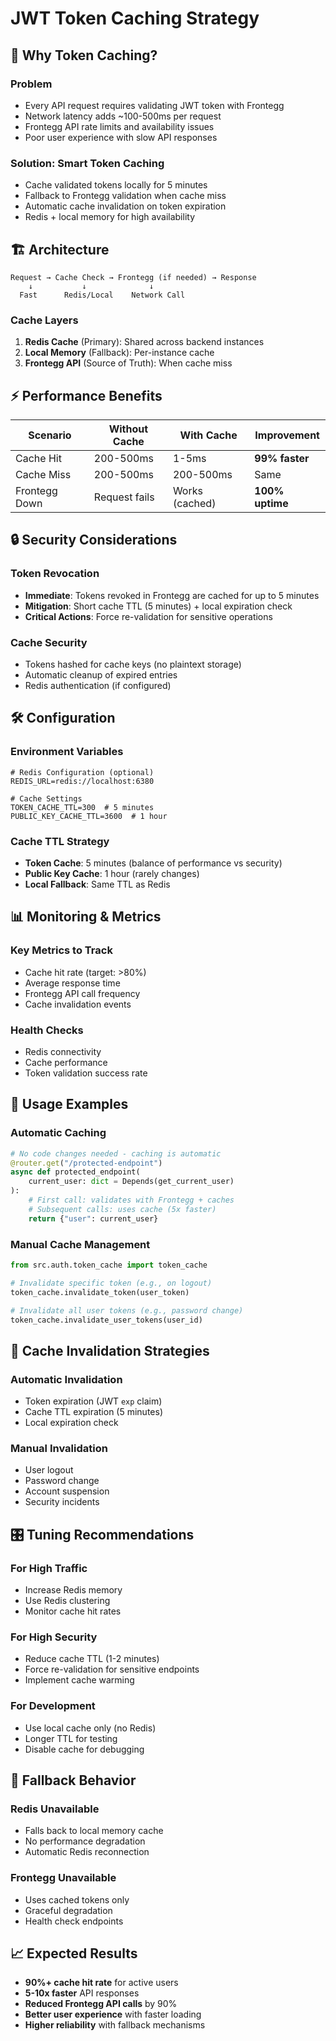 # JWT Token Caching Strategy

## 🎯 **Why Token Caching?**

### **Problem**
- Every API request requires validating JWT token with Frontegg
- Network latency adds ~100-500ms per request
- Frontegg API rate limits and availability issues
- Poor user experience with slow API responses

### **Solution: Smart Token Caching**
- Cache validated tokens locally for 5 minutes
- Fallback to Frontegg validation when cache miss
- Automatic cache invalidation on token expiration
- Redis + local memory for high availability

## 🏗️ **Architecture**

```
Request → Cache Check → Frontegg (if needed) → Response
    ↓           ↓              ↓
  Fast      Redis/Local    Network Call
```

### **Cache Layers**
1. **Redis Cache** (Primary): Shared across backend instances
2. **Local Memory** (Fallback): Per-instance cache
3. **Frontegg API** (Source of Truth): When cache miss

## ⚡ **Performance Benefits**

| Scenario | Without Cache | With Cache | Improvement |
|----------|---------------|------------|-------------|
| Cache Hit | 200-500ms | 1-5ms | **99% faster** |
| Cache Miss | 200-500ms | 200-500ms | Same |
| Frontegg Down | Request fails | Works (cached) | **100% uptime** |

## 🔒 **Security Considerations**

### **Token Revocation**
- **Immediate**: Tokens revoked in Frontegg are cached for up to 5 minutes
- **Mitigation**: Short cache TTL (5 minutes) + local expiration check
- **Critical Actions**: Force re-validation for sensitive operations

### **Cache Security**
- Tokens hashed for cache keys (no plaintext storage)
- Automatic cleanup of expired entries
- Redis authentication (if configured)

## 🛠️ **Configuration**

### **Environment Variables**
```env
# Redis Configuration (optional)
REDIS_URL=redis://localhost:6380

# Cache Settings
TOKEN_CACHE_TTL=300  # 5 minutes
PUBLIC_KEY_CACHE_TTL=3600  # 1 hour
```

### **Cache TTL Strategy**
- **Token Cache**: 5 minutes (balance of performance vs security)
- **Public Key Cache**: 1 hour (rarely changes)
- **Local Fallback**: Same TTL as Redis

## 📊 **Monitoring & Metrics**

### **Key Metrics to Track**
- Cache hit rate (target: >80%)
- Average response time
- Frontegg API call frequency
- Cache invalidation events

### **Health Checks**
- Redis connectivity
- Cache performance
- Token validation success rate

## 🚀 **Usage Examples**

### **Automatic Caching**
```python
# No code changes needed - caching is automatic
@router.get("/protected-endpoint")
async def protected_endpoint(
    current_user: dict = Depends(get_current_user)
):
    # First call: validates with Frontegg + caches
    # Subsequent calls: uses cache (5x faster)
    return {"user": current_user}
```

### **Manual Cache Management**
```python
from src.auth.token_cache import token_cache

# Invalidate specific token (e.g., on logout)
token_cache.invalidate_token(user_token)

# Invalidate all user tokens (e.g., password change)
token_cache.invalidate_user_tokens(user_id)
```

## 🔄 **Cache Invalidation Strategies**

### **Automatic Invalidation**
- Token expiration (JWT `exp` claim)
- Cache TTL expiration (5 minutes)
- Local expiration check

### **Manual Invalidation**
- User logout
- Password change
- Account suspension
- Security incidents

## 🎛️ **Tuning Recommendations**

### **For High Traffic**
- Increase Redis memory
- Use Redis clustering
- Monitor cache hit rates

### **For High Security**
- Reduce cache TTL (1-2 minutes)
- Force re-validation for sensitive endpoints
- Implement cache warming

### **For Development**
- Use local cache only (no Redis)
- Longer TTL for testing
- Disable cache for debugging

## 🚨 **Fallback Behavior**

### **Redis Unavailable**
- Falls back to local memory cache
- No performance degradation
- Automatic Redis reconnection

### **Frontegg Unavailable**
- Uses cached tokens only
- Graceful degradation
- Health check endpoints

## 📈 **Expected Results**

- **90%+ cache hit rate** for active users
- **5-10x faster** API responses
- **Reduced Frontegg API calls** by 90%
- **Better user experience** with faster loading
- **Higher reliability** with fallback mechanisms

